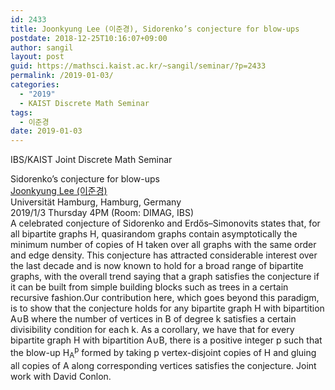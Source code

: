 ```yaml
---
id: 2433
title: Joonkyung Lee (이준경), Sidorenko’s conjecture for blow-ups
postdate: 2018-12-25T10:16:07+09:00
author: sangil
layout: post
guid: https://mathsci.kaist.ac.kr/~sangil/seminar/?p=2433
permalink: /2019-01-03/
categories:
  - "2019"
  - KAIST Discrete Math Seminar
tags:
  - 이준경
date: 2019-01-03
---
```

IBS/KAIST Joint Discrete Math Seminar

<div class="talk">
  Sidorenko’s conjecture for blow-ups
</div>

<div class="speaker">
  <a href="https://sites.google.com/site/joonkyungleemaths/">Joonkyung Lee (이준경)</a><br /> Universität Hamburg, Hamburg, Germany
</div>

<div class="date">
  2019/1/3 Thursday 4PM (Room: DIMAG, IBS)
</div>

<div class="abstract">
  A celebrated conjecture of Sidorenko and Erdős–Simonovits states that, for all bipartite graphs H, quasirandom graphs contain asymptotically the minimum number of copies of H taken over all graphs with the same order and edge density. This conjecture has attracted considerable interest over the last decade and is now known to hold for a broad range of bipartite graphs, with the overall trend saying that a graph satisfies the conjecture if it can be built from simple building blocks such as trees in a certain recursive fashion.Our contribution here, which goes beyond this paradigm, is to show that the conjecture holds for any bipartite graph H with bipartition A∪B where the number of vertices in B of degree k satisfies a certain divisibility condition for each k. As a corollary, we have that for every bipartite graph H with bipartition A∪B, there is a positive integer p such that the blow-up H<sub>A</sub><sup>p</sup> formed by taking p vertex-disjoint copies of H and gluing all copies of A along corresponding vertices satisfies the conjecture. Joint work with David Conlon.</p>
</div>